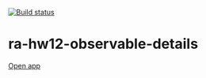 [![Build status](https://ci.appveyor.com/api/projects/status/v9aafnj9im32q1c5/branch/main?svg=true)](https://ci.appveyor.com/project/Antis85/ra-hw12-observable-details/branch/main)

# ra-hw12-observable-details

[Open app](https://antis85.github.io/ra-hw12-observable-details)